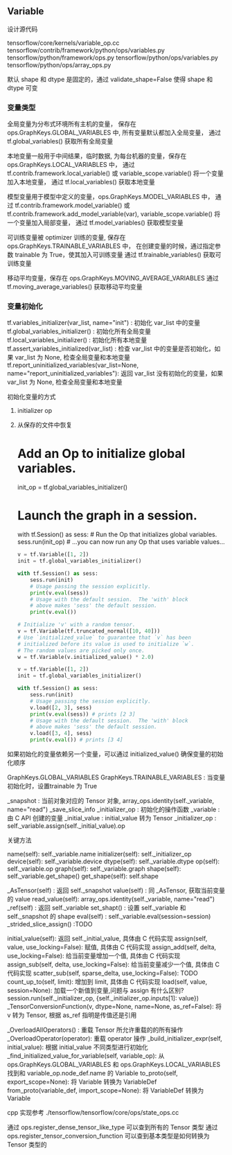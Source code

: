 
## Variable

设计源代码

tensorflow/core/kernels/variable_op.cc
tensorflow/contrib/framework/python/ops/variables.py
tensorflow/python/framework/ops.py
tensorflow/python/ops/variables.py
tensorflow/python/ops/array_ops.py

默认 shape 和 dtype 是固定的，通过 validate_shape=False 使得 shape 和 dtype 可变

### 变量类型

全局变量为分布式环境所有主机的变量，
保存在 ops.GraphKeys.GLOBAL_VARIABLES 中, 所有变量默认都加入全局变量，
通过 tf.global_variables() 获取所有全局变量

本地变量一般用于中间结果，临时数据, 为每台机器的变量，保存在 ops.GraphKeys.LOCAL_VARIABLES 中，
通过 tf.contrib.framework.local_variable() 或 variable_scope.variable() 将一个变量加入本地变量，
通过 tf.local_variables() 获取本地变量

模型变量用于模型中定义的变量，ops.GraphKeys.MODEL_VARIABLES 中，
通过 tf.contrib.framework.model_variable() 或 tf.contrib.framework.add_model_variable(var),
variable_scope.variable() 将一个变量加入局部变量，
通过 tf.model_variables() 获取模型变量

可训练变量被 optimizer 训练的变量, 保存在 ops.GraphKeys.TRAINABLE_VARIABLES 中，
在创建变量的时候，通过指定参数 trainable 为 True，使其加入可训练变量
通过 tf.trainable_variables() 获取可训练变量

移动平均变量，保存在 ops.GraphKeys.MOVING_AVERAGE_VARIABLES
通过 tf.moving_average_variables() 获取移动平均变量

### 变量初始化

tf.variables_initializer(var_list, name="init") : 初始化 var_list 中的变量
tf.global_variables_initializer() : 初始化所有全局变量
tf.local_variables_initializer() : 初始化所有本地变量
tf.assert_variables_initialized(var_list) : 检查 var_list 中的变量是否初始化，如果 var_list 为 None, 检查全局变量和本地变量
tf.report_uninitialized_variables(var_list=None, name="report_uninitialized_variables"): 返回 var_list 没有初始化的变量，如果 var_list 为 None, 检查全局变量和本地变量

初始化变量的方式

1. initializer op
2. 从保存的文件中恢复


    # Add an Op to initialize global variables.
    init_op = tf.global_variables_initializer()

    # Launch the graph in a session.
    with tf.Session() as sess:
        # Run the Op that initializes global variables.
        sess.run(init_op)
        # ...you can now run any Op that uses variable values...



    ```python
    v = tf.Variable([1, 2])
    init = tf.global_variables_initializer()

    with tf.Session() as sess:
        sess.run(init)
        # Usage passing the session explicitly.
        print(v.eval(sess))
        # Usage with the default session.  The 'with' block
        # above makes 'sess' the default session.
        print(v.eval())
    ```
    ```python
    # Initialize 'v' with a random tensor.
    v = tf.Variable(tf.truncated_normal([10, 40]))
    # Use `initialized_value` to guarantee that `v` has been
    # initialized before its value is used to initialize `w`.
    # The random values are picked only once.
    w = tf.Variable(v.initialized_value() * 2.0)
    ```
    ```python
    v = tf.Variable([1, 2])
    init = tf.global_variables_initializer()

    with tf.Session() as sess:
        sess.run(init)
        # Usage passing the session explicitly.
        v.load([2, 3], sess)
        print(v.eval(sess)) # prints [2 3]
        # Usage with the default session.  The 'with' block
        # above makes 'sess' the default session.
        v.load([3, 4], sess)
        print(v.eval()) # prints [3 4]
    ```

如果初始化的变量依赖另一个变量，可以通过 initialized_value() 确保变量的初始化顺序

GraphKeys.GLOBAL_VARIABLES
GraphKeys.TRAINABLE_VARIABLES : 当变量初始化时，设置trainable 为 True

\_snapshot : 当前对象对应的 Tensor 对象, array_ops.identity(self._variable, name="read")
\_save_slice_info 
\_initializer_op : 初始化的操作函数
\_variable : 由 C API 创建的变量
\_initial_value : initial_value 转为 Tensor
\_initializer_op : self._variable.assign(self._initial_value).op

关键方法

name(self): self._variable.name
initializer(self): self._initializer_op
device(self): self._variable.device
dtype(self): self._variable.dtype
op(self): self._variable.op
graph(self): self._variable.graph
shape(self): self._variable.get_shape()
get_shape(self): self.shape

\_AsTensor(self) : 返回 self._snapshot
value(self) : 同 \_AsTensor, 获取当前变量的 value
read_value(self): array_ops.identity(self._variable, name="read")
\_ref(self) : 返回 self._variable
set_shapt() : 设置 self._variable 和 self._snapshot 的 shape
eval(self)  : self._variable.eval(session=session)
\_strided_slice_assign() :TODO

initial_value(self): 返回 self._initial_value, 具体由 C 代码实现
assign(self, value, use_locking=False): 赋值, 具体由 C 代码实现
assign_add(self, delta, use_locking=False): 给当前变量增加一个值, 具体由 C 代码实现
assign_sub(self, delta, use_locking=False): 给当前变量减少一个值, 具体由 C 代码实现
scatter_sub(self, sparse_delta, use_locking=False): TODO
count_up_to(self, limit): 增加到 limit, 具体由 C 代码实现
load(self, value, session=None): 加载一个新值到变量,问题与 assign 有什么区别? session.run(self._initializer_op, {self._initializer_op.inputs[1]: value})
\_TensorConversionFunction(v, dtype=None, name=None, as_ref=False): 将 v 转为 Tensor, 根据 as_ref 指明是传值还是引用

\_OverloadAllOperators() : 重载 Tensor 所允许重载的的所有操作
\_OverloadOperator(operator):  重载 operator 操作
\_build_initializer_expr(self, initial_value): 根据 initial_value 不同类型进行初始化
\_find_initialized_value_for_variable(self, variable_op): 从ops.GraphKeys.GLOBAL_VARIABLES 和 ops.GraphKeys.LOCAL_VARIABLES找到和 variable_op.node_def.name 的 Variable
to_proto(self, export_scope=None): 将 Variable 转换为 VariableDef
from_proto(variable_def, import_scope=None): 将 VariableDef 转换为 Variable

cpp 实现参考 ./tensorflow/tensorflow/core/ops/state_ops.cc

通过 ops.register_dense_tensor_like_type 可以查到所有的 Tensor 类型
通过 ops.register_tensor_conversion_function 可以查到基本类型是如何转换为 Tensor 类型的
